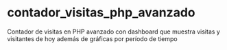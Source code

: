 # contador_visitas_php_avanzado
 Contador de visitas en PHP avanzado con dashboard que muestra visitas y visitantes de hoy además de gráficas por período de tiempo
